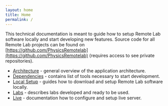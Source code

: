 ```yaml
---
layout: home
title: Home
permalink: /
---
```

This technical documentation is meant to guide how to setup Remote Lab software locally and start developing new features. Source code for all Remote Lab projects can be found on [https://github.com/PhysicsRemotelab](https://github.com/PhysicsRemotelab) (requires access to see private repositories).

- [Architecture](/documentation/architecture) - general overview of the application architecture.
- [Dependencies](/documentation/dependencies) - contains list of tools necessary to start development.
- [Local Setup](/documentation/local-development) - guides how to download and setup Remote Lab software locally.
- [Labs](/documentation/labs) - describes labs developed and ready to be used.
- [Live](/documentation/live) - documentation how to configure and setup live server.